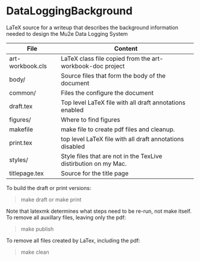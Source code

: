 # DataLoggingBackground
LaTeX source for a writeup that describes the background information needed to design the Mu2e Data Logging System

| File             | Content |
| --- | --- |
| art-workbook.cls | LaTeX class file copied from the art-workbook-doc project |
| body/            | Source files that form the body of the document |
| common/          | Files the configure the document  |
| draft.tex        | Top level LaTeX file with all draft annotations enabled  |
| figures/         | Where to find figures  |
| makefile         | make file to create pdf files and cleanup.  |
| print.tex        | top level LaTeX file with all draft annotations disabled  |
| styles/          | Style files that are not in the TexLive distirbution on my Mac.  |
| titlepage.tex    | Source for the title page

To build the draft or print versions:
> make draft
or
> make print

Note that latexmk determines what steps need to be re-run, not make itself.
To remove all auxillary files, leaving only the pdf:
> make publish

To remove all files created by LaTex, including the pdf:
> make clean
